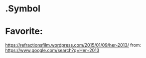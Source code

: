 # .Symbol
# Favorite:
https://refractionsfilm.wordpress.com/2015/01/09/her-2013/ from: https://www.google.com/search?q=Her+2013
